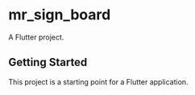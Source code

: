 # mr_sign_board

A Flutter project.

## Getting Started

This project is a starting point for a Flutter application.

